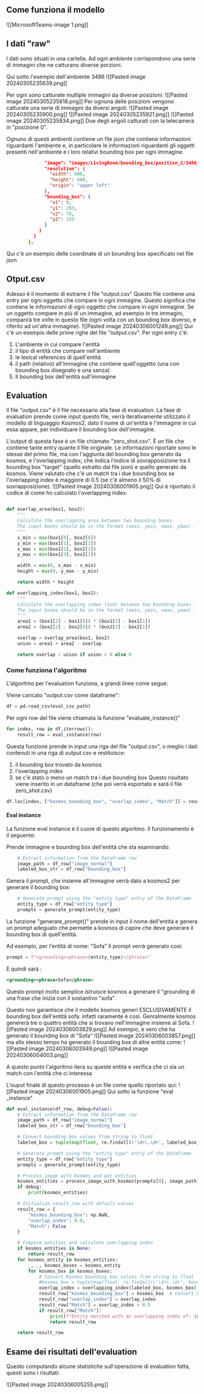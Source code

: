 ## Come funziona il modello
![[MicrosoftTeams-image 1.png]]

## I dati "raw"
I dati sono situati in una cartella. Ad ogni ambiente corrispondono una serie di immagini che ne catturano diverse porzioni.

Qui sotto l'esempio dell'ambiente 3486
![[Pasted image 20240305235639.png]]

Per ogni sono catturate multiple immagini da diverse posizioni:
![[Pasted image 20240305235818.png]]
Per ognuna delle posizioni vengono catturate una serie di immagini da diversi angoli:
![[Pasted image 20240305235900.png]]
![[Pasted image 20240305235921.png]]
![[Pasted image 20240305235934.png]]
Due degli angoli catturati con la telecamera in "posizione 0".

Ognuno di questi ambienti contiene un file json che contiene informazioni riguardanti l'ambiente e, in particolare le informazioni riguardanti gli oggetti presenti nell'ambiente e i loro relativi bounding box per ogni immagine.

```json
              "image": "images/LivingRoom/bounding_box/position_2/3486_LivingRoom_bounding_box_pos_2_180.jpg",
              "resolution": {
                "width": 600,
                "height": 600,
                "origin": "upper left"
              },
              "bounding_box": {
                "x1": 0,
                "y1": 293,
                "x2": 78,
                "y2": 333
              }
            }
          ]
        },
```
Qui c'è un esempio delle coordinate di un bounding box specificato nel file json

## Otput.csv

Adesso è il momento di estrarre il file "output.csv"
Questo file contiene una entry per ogni oggetto che compare in ogni immagine.
Questo significa che contiene le informazioni di ogni oggetto che compare in ogni immagine.
Se un oggetto compare in più di un immagine, ad esempio in tre immagini, comparirà tre volte in questo file (ogni volta con un bounding box diverso, e riferito ad un'altra immagine).
![[Pasted image 20240306001249.png]]
Qui c'è un esempio delle prime righe del file "output.csv".
Per ogni entry c'è:
1. L'ambiente in cui compare l'entità
2. il tipo di entità che compare nell'ambiente
3. le lexical references di quell'entità
4. il path (relativo) all'immagine che contiene quell'oggetto (una con bounding box disegnato e una senza)
5. Il bounding box dell'entità sull'immagine

## Evaluation
Il file "output.csv" è il file necessario alla fase di evaluation.
La fase di evaluation prende come input questo file, verrà iterativamente utilizzato il modello di linguaggio Kosmos2, dato il nome di un'entità e l'immagine in cui essa appare, per individuare il bounding box dell'immagine.

L'output di questa fase è un file chiamato "zero_shot.csv".
È un file che contiene tante entry quante il file originale. Le informazioni riportate sono le stesse del primo file, ma con l'aggiunta del bounding box generato da kosmos, e l'overlapping index, che indica l'indice di sovrapposizione tra il bounding box "target" (quello estratto dal file json) e quello generato da kosmos.
Viene valutato che c'è un match tra i due bounding box se l'overlapping index è maggiore di 0.5 (se c'è almeno il 50% di sovrapposizione).
![[Pasted image 20240306001905.png]]
Qui è riportato il codice di come ho calcolato l'overlapping index:
```python

def overlap_area(box1, box2):
    """
    Calculate the overlapping area between two bounding boxes.
    The input boxes should be in the format (xmin, ymin, xmax, ymax).
    """
    x_min = max(box1[0], box2[0])
    y_min = max(box1[1], box2[1])
    x_max = min(box1[2], box2[2])
    y_max = min(box1[3], box2[3])

    width = max(0, x_max - x_min)
    height = max(0, y_max - y_min)

    return width * height

def overlapping_index(box1, box2):
    """
    Calculate the overlapping index (IoU) between two bounding boxes.
    The input boxes should be in the format (xmin, ymin, xmax, ymax).
    """
    area1 = (box1[2] - box1[0]) * (box1[3] - box1[1])
    area2 = (box2[2] - box2[0]) * (box2[3] - box2[1])

    overlap = overlap_area(box1, box2)
    union = area1 + area2 - overlap

    return overlap / union if union > 0 else 0

```
### Come funziona l'algoritmo
L'algoritmo per l'evaluation funziona, a grandi linee come segue:

Viene caricato "output.csv come dataframe":
```python
df = pd.read_csv(eval_csv_path)
```
Per ogni row del file viene chiamata la funzione "evaluate_instance()"
```python
for index, row in df.iterrows():
	result_row = eval_instance(row)
```
Questa funzione prende in input una riga del file "output.csv", o meglio i dati contenuti in una riga di output.csv e restituisce:
1. il bounding box trovato da kosmos
2. l'overlapping index
3. se c'è stato o meno un match tra i due bounding box
Questo risultato viene inserito in un dataframe (che poi verrà esportato e sarà il file zero_shot.csv)
```python
df.loc[index, ["kosmos_bounding_box", "overlap_index", "Match"]] = result_row.values()
```

#### Eval instance
La funzione eval instance è il cuore di questo algoritmo. 
Il funzionamento è il seguente:

Prende immagine e bounding box dell'entità che sta esaminando:
```python
    # Extract information from the DataFrame row
    image_path = df_row["image_normal"]
    labeled_box_str = df_row["bounding_box"]

```

Genera il prompt, che insieme all'immagine verrà dato a kosmos2 per generare il bounding box:
```python
    # Generate prompt using the "entity type" entry of the DataFrame
    entity_type = df_row["entity_type"]
    prompts = generate_prompt(entity_type)

```

La funzione "generate_prompt()" prende in input il nome dell'entità e genera un prompt adeguato che permette a kosmos di capire che deve generare il bounding box di quell'entità.

Ad esempio, per l'entità di nome:  "Sofa"
Il prompt verrà generato così:
```python
prompt = f"<grounding><phrase>{entity_type}</phrase>"
```
E quindi sarà :
```xml
<grounding><phrase>Sofa</phrase>
```
Questo prompt molto semplice istruisce kosmos a generare il "grounding di una frase che inizia con il sostantivo "sofa".

Questo non garantisce che il modello kosmos generi ESCLUSIVAMENTE il bounding box dell'entità sofa: infatti raramente è così. Genralmente kosmos genererà tre o quattro entità che si trovano nell'immagine insieme al Sofa.
![[Pasted image 20240306003829.png]]
Ad esempio, è vero che ha generato il bounding box di "Sofa"
![[Pasted image 20240306003857.png]]
ma allo stesso tempo ha generato il bounding box di altre entità come:
![[Pasted image 20240306003949.png]]
![[Pasted image 20240306004003.png]]

A questo punto l'algoritmo itera su queste entità e verifica che ci sia un match con l'entità che ci interessa

L'ouput finale di questo processo è un file come quello riportato qui:
![[Pasted image 20240306001905.png]]
Qui sotto la funzione "eval _instance"
```python
def eval_instance(df_row, debug=False):
    # Extract information from the DataFrame row
    image_path = df_row["image_normal"]
    labeled_box_str = df_row["bounding_box"]

    # Convert bounding box values from string to float
    labeled_box = tuple(map(float, re.findall(r'\d+\.\d+', labeled_box_str)))

    # Generate prompt using the "entity type" entry of the DataFrame
    entity_type = df_row["entity_type"]
    prompts = generate_prompt(entity_type)

    # Process image with Kosmos and get entities
    kosmos_entities = process_image_with_kosmos(prompts[0], image_path)
    if debug:
        print(kosmos_entities)

    # Initialize result_row with default values
    result_row = {
        "kosmos_bounding_box": np.NaN,
        "overlap_index": 0.0,
        "Match": False
    }

    # Compare entities and calculate overlapping index
    if kosmos_entities is None:
        return result_row
    for kosmos_entity in kosmos_entities:
        _, _, kosmos_boxes = kosmos_entity
        for kosmos_box in kosmos_boxes:
            # Convert Kosmos bounding box values from string to float
            #kosmos_box = tuple(map(float, re.findall(r'\d+\.\d+', kosmos_box_str)))
            overlap_index = overlapping_index(labeled_box, kosmos_box)
            result_row["kosmos_bounding_box"] = kosmos_box  # Convert bounding box back to string?
            result_row["overlap_index"] = overlap_index
            result_row["Match"] = overlap_index > 0.5
            if result_row["Match"]:
                print(f"Entity matched with an overlapping index of: {overlap_index}")
                return result_row

    return result_row

```

## Esame dei risultati dell'evaluation
Questo computando alcune statistiche sull'operazione di evaluation fatta, questi sono i risultati:

![[Pasted image 20240306005255.png]]
